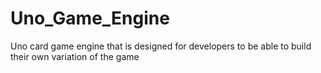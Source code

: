 # Uno_Game_Engine
Uno card game engine that is designed for developers to be able to build their own variation of the game
